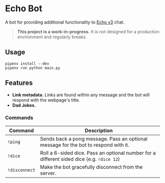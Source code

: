 # Echo Bot

A bot for providing additional functionality to [Echo v3](https://github.com/will-scargill/Echo-V3) chat.

> **This project is a work-in-progress.** It is not designed for a production environment and regularly breaks.

## Usage

```
pipenv install --dev
pipenv run python main.py
```

## Features

- **Link metadata.** Links are found within any message and the bot will respond with the webpage's title.
- **Dad Jokes.**

### Commands

| Command | Description |
| --- | --- |
| `!ping` | Sends back a pong message. Pass an optional message for the bot to respond with it. |
| `!dice` | Roll a 6-sided dice. Pass an optional number for a different sided dice (e.g. `!dice 12`) |
| `!disconnect` | Make the bot gracefully disconnect from the server. |
